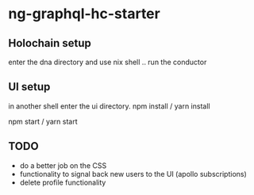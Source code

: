 # ng-graphql-hc-starter

## Holochain setup

enter the dna directory and use nix shell .. run the conductor 

## UI setup

in another shell enter the ui directory.
npm install / yarn install

npm start / yarn start

## TODO
 - do a better job on the CSS
 - functionality to signal back new users to the UI (apollo subscriptions)
 - delete profile functionality
